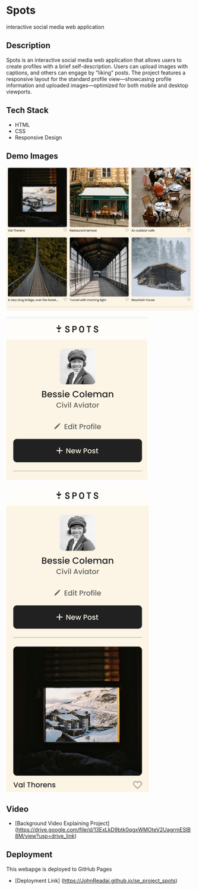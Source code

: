 # Spots

interactive social media web application

## Description

Spots is an interactive social media web application that allows users to create profiles with a brief self-description. Users can upload images with captions, and others can engage by "liking" posts. The project features a responsive layout for the standard profile view—showcasing profile information and uploaded images—optimized for both mobile and desktop viewports.

## Tech Stack

- HTML
- CSS
- Responsive Design

## Demo Images

![Desktop Cards](images/demo/demo_DesktopCards.png)

![Mobile Profile Section](images/demo/demo_MobileProfile.png)

![Mobile Profile and Card](images/demo/demo_MobileView.png)

## Video

- [Background Video Explaining Project] (https://drive.google.com/file/d/13ExLkD9btk0qgxWMOteV2UagrmESlB8M/view?usp=drive_link)

## Deployment

This webapge is deployed to GitHub Pages

- [Deployment Link] (https://JohnReadai.github.io/se_project_spots)
